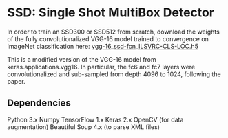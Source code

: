# SSD: Single Shot MultiBox Detector

In order to train an SSD300 or SSD512 from scratch, download the weights of the fully convolutionalized VGG-16 model trained to convergence on ImageNet classification here:
[vgg-16_ssd-fcn_ILSVRC-CLS-LOC.h5](https://drive.google.com/open?id=0B0WbA4IemlxlbFZZaURkMTl2NVU)

This is a modified version of the VGG-16 model from keras.applications.vgg16. In particular, the fc6 and fc7 layers were convolutionalized and sub-sampled from depth 4096 to 1024, following the paper.

## Dependencies
Python 3.x
Numpy
TensorFlow 1.x
Keras 2.x
OpenCV (for data augmentation)
Beautiful Soup 4.x (to parse XML files)
